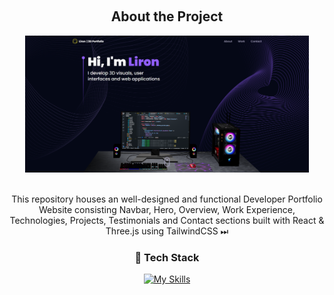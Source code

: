 <a name="readme-top"></a>

<div align="center">


<br />



<!-- About the Project -->

##  About the Project

<div align="center">
  <img src="readme_assets/3d-portfolio.png" height="auto" width="90%"/>
</div>

<br />

This repository houses an well-designed and functional Developer Portfolio Website consisting Navbar, Hero, Overview, Work Experience, Technologies, Projects, Testimonials and Contact sections built with React & Three.js using TailwindCSS ⏭

<!-- Folder Structure -->

<!-- TechStack -->

### :space_invader: Tech Stack

[![My Skills](https://skillicons.dev/icons?i=js,react,tailwind,threejs)](https://skillicons.dev)


